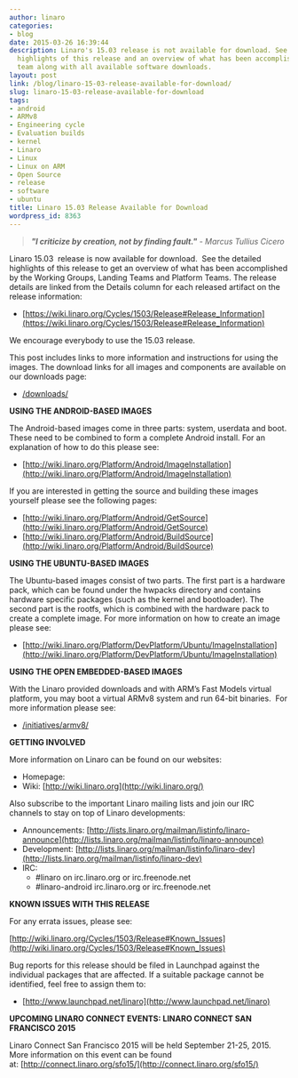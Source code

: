 ```yaml
---
author: linaro
categories:
- blog
date: 2015-03-26 16:39:44
description: Linaro's 15.03 release is not available for download. See the detailed
  highlights of this release and an overview of what has been accomplished by each
  team along with all available software downloads.
layout: post
link: /blog/linaro-15-03-release-available-for-download/
slug: linaro-15-03-release-available-for-download
tags:
- android
- ARMv8
- Engineering cycle
- Evaluation builds
- kernel
- Linaro
- Linux
- Linux on ARM
- Open Source
- release
- software
- ubuntu
title: Linaro 15.03 Release Available for Download
wordpress_id: 8363
---
```


> _**"I criticize by creation, not by finding fault."** - Marcus Tullius Cicero_

Linaro 15.03  release is now available for download.  See the detailed highlights of this release to get an overview of what has been accomplished by the Working Groups, Landing Teams and Platform Teams. The release details are linked from the Details column for each released artifact on the release information:

  * [https://wiki.linaro.org/Cycles/1503/Release#Release_Information](https://wiki.linaro.org/Cycles/1503/Release#Release_Information)

We encourage everybody to use the 15.03 release.

This post includes links to more information and instructions for using the images. The download links for all images and components are available on our downloads page:

  * [/downloads/](/downloads/)

**USING THE ANDROID-BASED IMAGES**

The Android-based images come in three parts: system, userdata and boot. These need to be combined to form a complete Android install. For an explanation of how to do this please see:

  * [http://wiki.linaro.org/Platform/Android/ImageInstallation](http://wiki.linaro.org/Platform/Android/ImageInstallation)

If you are interested in getting the source and building these images yourself please see the following pages:

  * [http://wiki.linaro.org/Platform/Android/GetSource](http://wiki.linaro.org/Platform/Android/GetSource)
  * [http://wiki.linaro.org/Platform/Android/BuildSource](http://wiki.linaro.org/Platform/Android/BuildSource)

**USING THE UBUNTU-BASED IMAGES**

The Ubuntu-based images consist of two parts. The first part is a hardware pack, which can be found under the hwpacks directory and contains hardware specific packages (such as the kernel and bootloader). The second part is the rootfs, which is combined with the hardware pack to create a complete image. For more information on how to create an image please see:

  * [http://wiki.linaro.org/Platform/DevPlatform/Ubuntu/ImageInstallation](http://wiki.linaro.org/Platform/DevPlatform/Ubuntu/ImageInstallation)

**USING THE OPEN EMBEDDED-BASED IMAGES**

With the Linaro provided downloads and with ARM’s Fast Models virtual platform, you may boot a virtual ARMv8 system and run 64-bit binaries.  For more information please see:

  * [/initiatives/armv8/](/initiatives/armv8/)

**GETTING INVOLVED**

More information on Linaro can be found on our websites:

  * Homepage: [](/)
  * Wiki: [http://wiki.linaro.org](http://wiki.linaro.org/)

Also subscribe to the important Linaro mailing lists and join our IRC channels to stay on top of Linaro developments:

  * Announcements: [http://lists.linaro.org/mailman/listinfo/linaro-announce](http://lists.linaro.org/mailman/listinfo/linaro-announce)
  * Development: [http://lists.linaro.org/mailman/listinfo/linaro-dev](http://lists.linaro.org/mailman/listinfo/linaro-dev)
  * IRC:
    * #linaro on irc.linaro.org or irc.freenode.net
    * #linaro-android irc.linaro.org or irc.freenode.net


**KNOWN ISSUES WITH THIS RELEASE**

For any errata issues, please see:

[http://wiki.linaro.org/Cycles/1503/Release#Known_Issues](http://wiki.linaro.org/Cycles/1503/Release#Known_Issues)

Bug reports for this release should be filed in Launchpad against the individual packages that are affected. If a suitable package cannot be identified, feel free to assign them to:

  * [http://www.launchpad.net/linaro](http://www.launchpad.net/linaro)


**UPCOMING LINARO CONNECT EVENTS: LINARO CONNECT SAN FRANCISCO 2015**

Linaro Connect San Francisco 2015 will be held September 21-25, 2015.  More information on this event can be found at: [http://connect.linaro.org/sfo15/](http://connect.linaro.org/sfo15/)